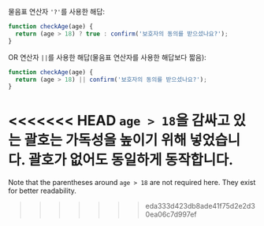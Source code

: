 물음표 연산자 `'?'`를 사용한 해답:

```js
function checkAge(age) {
  return (age > 18) ? true : confirm('보호자의 동의를 받으셨나요?');
}
```

OR 연산자 `||`를 사용한 해답(물음표 연산자를 사용한 해답보다 짧음):

```js
function checkAge(age) {
  return (age > 18) || confirm('보호자의 동의를 받으셨나요?');
}
```

<<<<<<< HEAD
`age > 18`을 감싸고 있는 괄호는 가독성을 높이기 위해 넣었습니다. 괄호가 없어도 동일하게 동작합니다.
=======
Note that the parentheses around `age > 18` are not required here. They exist for better readability.
>>>>>>> eda333d423db8ade41f75d2e2d30ea06c7d997ef
